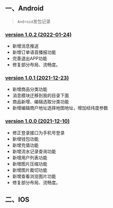 ## 一、Android
> `Android`发包记录
### [version 1.0.2 (2022-01-24)](https://www.pgyer.com/wRZF)

- 新增消息推送
- 新增订单语音播报功能
- 完善退出APP功能
- 修复部分布局、流畅度。

### [version 1.0.1 (2021-12-23)](https://www.pgyer.com/wRZF)

- 新增商品分类功能
- 消息模块迁移到我的目录下面
- 商品新增、编辑选取分类功能
- 新增编辑商户地址选择地图地址，增加经纬度参数

### [version 1.0.0 (2021-12-10)](https://www.pgyer.com/IsH9)

- 修正登录接口为手机号登录
- 新增钱包功能
- 新增充值功能
- 新增流水记录查询功能
- 新增用户列表功能
- 新增图片压缩功能
- 新增图片裁切功能
- 新增查看浏览图片功能
- 修复部分布局、流畅度。

## 二、IOS
